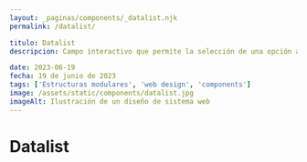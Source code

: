 ```yaml
---
layout: _paginas/components/_datalist.njk
permalink: /datalist/

titulo: Datalist
descripcion: Campo interactivo que permite la selección de una opción además de poder escribir con texto predictivo.

date: 2023-06-19
fecha: 19 de junio de 2023
tags: ['Estructuras modulares', 'web design', 'components']
image: /assets/static/components/datalist.jpg
imageAlt: Ilustración de un diseño de sistema web
---
```


# Datalist
